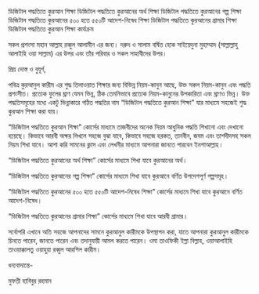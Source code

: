 ডিজিটাল পদ্ধতিতে কুরআন শিক্ষা
ডিজিটাল পদ্ধতিতে কুরআনের অর্থ শিক্ষা
ডিজিটাল পদ্ধতিতে কুরআনের গল্প শিক্ষা
ডিজিটাল পদ্ধতিতে কুরআনের ৫০০ হতে ৫৫০টি আদেশ-নিষেধ শিক্ষা
ডিজিটাল পদ্ধতিতে কুরআনের গ্রামার শিক্ষা
ডিজিটাল পদ্ধতিতে কুরআন শিক্ষা কার্যক্রম

সকল প্রশংসা মহান আল্লাহ রব্বুল আলামীন এর জন্য। দরুদ ও সালাম বর্ষিত হোক সাইয়েদুনা মুহাম্মাদ (সাল্লাল্লাহু আলাইহি ওয়া সাল্লাম) এর উপর এবং তাঁর পরিবার ও সকল সাহাবীদের উপর।

প্রিয় দোস্ত ও বুযূর্গ,

পবিত্র কুরআনুল কারীম এর শুদ্ধ তিলাওয়াত শিক্ষার জন্য বিভিন্ন নিয়ম-কানুন আছে, উক্ত সকল নিয়ম-কানুন এবং পদ্ধতি প্রশংসীত। প্রত্যেক ফুলের ঘ্রাণ যেমন ভিন্ন, ঠিক তেমনিভাবে প্রত্যেক নিয়ম-কানুনের উপকারিতা এবং ঘ্রাণও ভিন্ন। উক্ত পদ্ধতিসমূহের মধ্যে একটু ভিন্নাকারে গঠিত পদ্ধতির নাম “ডিজিটাল পদ্ধতিতে কুরআন শিক্ষা” যার মাধ্যমে সহজেই শুদ্ধ কুরআন শিক্ষা করা যায়।

“ডিজিটাল পদ্ধতিতে কুরআন শিক্ষা” কোর্সের মাধ্যমে তাজবীদের অনেক নিয়ম আধুনিক পদ্ধতি শিখানো এবং দেখানো হয়েছে। কিভাবে আরবী অক্ষর লিখলে সহজে বুঝা যাবে, কিভাবে সহজে হরকত, তানবীন, জযম এবং তাশদীদসহ সকল নিয়ম শিখা যাবে। আশা করি সামনের ক্লাস এবং লেখনীর মাধ্যমে আপনারা জানতে পারবেন ইনশাআল্লাহ। 

“ডিজিটাল পদ্ধতিতে কুরআনের অর্থ শিক্ষা” কোর্সের মাধ্যমে শিখা যাবে কুরআনের অর্থ। 

“ডিজিটাল পদ্ধতিতে কুরআনের গল্প শিক্ষা” কোর্সের মাধ্যমে শিখা যাবে কুরআনে বর্ণিত উপদেশপূর্ণ গল্পসমূহ। 

“ডিজিটাল পদ্ধতিতে কুরআনের ৫০০ হতে ৫৫০টি আদেশ-নিষেধ শিক্ষা” কোর্সের মাধ্যমে শিখা যাবে কুরআনে বর্ণিত আদেশ-নিষেধ। 

“ডিজিটাল পদ্ধতিতে কুরআনের গ্রামার শিক্ষা” কোর্সের মাধ্যমে শিখা যাবে আরবী গ্রামার।

সর্বোপরি এখানে অতি সহজে আপনাদের সামনে কুরআনুল কারীমকে উপস্থাপন করা, যাতে আপনারা কুরআনুল কারীমকে চিনতে পারেন, জানতে পারেন এবং তদানুযায়ী আমল করতে পারেন। ওমা তাওফিকী ইল্লা বিল্লাহ, ওয়াআলাইহি তাওয়াক্কালতু ওয়াহুয়া রব্বুল আরশিল কারীম।

 

ধন্যবাদান্তে-

মুফতী হাবিবুর রহমান